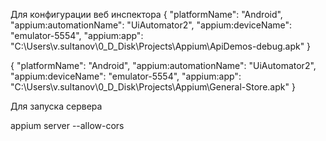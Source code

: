 Для конфигурации веб инспектора 
{
  "platformName": "Android",
  "appium:automationName": "UiAutomator2",
  "appium:deviceName": "emulator-5554",
  "appium:app": "C:\\Users\\v.sultanov\\0_D_Disk\\Projects\\Appium\\ApiDemos-debug.apk"
}

{
  "platformName": "Android",
  "appium:automationName": "UiAutomator2",
  "appium:deviceName": "emulator-5554",
  "appium:app": "C:\\Users\\v.sultanov\\0_D_Disk\\Projects\\Appium\\General-Store.apk"
}

Для запуска сервера 
	
appium server --allow-cors